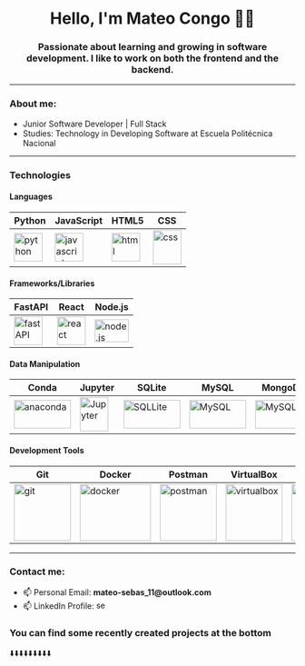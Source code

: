 <h1 align="center">Hello, I'm Mateo Congo 👋🏽</h1>
  <h3 align="center">Passionate about learning and growing in software development. I like to work on both the frontend and the backend.</h3>

---

  <h3>About me:</h3>
  <ul>
    <li>Junior Software Developer | Full Stack</li>
    <li>Studies: Technology in Developing Software at Escuela Politécnica Nacional</li>
  </ul>

---

### Technologies

#### Languages
| Python | JavaScript | HTML5 | CSS |
|--------|------------|-------|-----|
| <img src="https://prepinstadotcom.s3.ap-south-1.amazonaws.com/wp-content/uploads/2020/07/python-removebg-preview.webp" alt="python" width="50" height="50"/> | <img src="https://cdn2.iconfinder.com/data/icons/designer-skills/128/code-programming-javascript-software-develop-command-language-512.png" alt="javascript" width="50" height="50"/> | <img src="https://serprogramador.com.ar/wp-content/uploads/2018/09/Html5_diseno_web-1.png" alt="html" width="50" height="50"/> | <img src="https://upload.wikimedia.org/wikipedia/commons/thumb/d/d5/CSS3_logo_and_wordmark.svg/800px-CSS3_logo_and_wordmark.svg.png" alt="css" width="50" height="60"/> |

#### Frameworks/Libraries
| FastAPI | React | Node.js |
|---------|-------|---------|
| <img src="https://cdn.worldvectorlogo.com/logos/fastapi.svg" alt="fastAPI" width="50" height="50"/> | <img src="https://upload.wikimedia.org/wikipedia/commons/thumb/4/47/React.svg/1200px-React.svg.png" alt="react" width="50" height="50"/> | <img src="https://upload.wikimedia.org/wikipedia/commons/thumb/d/d9/Node.js_logo.svg/1200px-Node.js_logo.svg.png" alt="node.js" width="60" height="40"/> |

#### Data Manipulation
| Conda | Jupyter | SQLite | MySQL | MongoDB |
|-------|---------|--------|-------|-------|
| <img src="https://seeklogo.com/images/A/anaconda-logo-ECE998096F-seeklogo.com.png" alt="anaconda" width="100" height="50"/> | <img src="https://upload.wikimedia.org/wikipedia/commons/thumb/3/38/Jupyter_logo.svg/883px-Jupyter_logo.svg.png" alt="Jupyter" width="50" height="60"/> | <img src="https://upload.wikimedia.org/wikipedia/commons/thumb/3/38/SQLite370.svg/2560px-SQLite370.svg.png" alt="SQLLite" width="100" height="50"/> | <img src="https://zonatecnologicaecc.com/wp-content/uploads/2022/11/MySQL-logo.png" alt="MySQL" width="100" height="50"/> | <img src="https://upload.wikimedia.org/wikipedia/commons/thumb/9/93/MongoDB_Logo.svg/2560px-MongoDB_Logo.svg.png" alt="MySQL" width="100" height="50"/>|


#### Development Tools
| Git | Docker | Postman | VirtualBox | Swagger |
|-----|--------|---------|------------|---------|
| <img src="https://upload.wikimedia.org/wikipedia/commons/thumb/3/3f/Git_icon.svg/2048px-Git_icon.svg.png" alt="git" width="100" height="100"/> | <img src="https://1000logos.net/wp-content/uploads/2021/11/Docker-Logo-2013.png" alt="docker" width="125" height="100"/> | <img src="https://cdn.worldvectorlogo.com/logos/postman.svg" alt="postman" width="100" height="100"/> | <img src="https://upload.wikimedia.org/wikipedia/commons/d/d5/Virtualbox_logo.png" alt="virtualbox" width="100" height="100"/> | <img src="https://static-00.iconduck.com/assets.00/swagger-icon-1024x1024-09037v1r.png" alt="swagger" width="100" height="100"/> |

---

  <h3>Contact me:</h3>
  <ul>
    <li>📫 Personal Email: <strong>mateo-sebas_11@outlook.com</strong></li>
    <li>📫 LinkedIn Profile: <a href="https://www.linkedin.com/in/mateo-congo-b65a0a27b/" target="_blank"><img src="https://raw.githubusercontent.com/rahuldkjain/github-profile-readme-generator/master/src/images/icons/Social/linked-in-alt.svg" alt="sebastian congo" height="15" width="20" /></a></li>
  </ul>

  <h3>You can find some recently created projects at the bottom</h3>
  ⬇️⬇️⬇️⬇️⬇️⬇️⬇️⬇️⬇️
